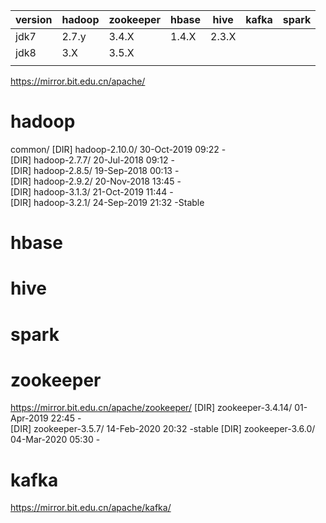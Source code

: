 | version | hadoop | zookeeper | hbase |hive | kafka | spark |
| ------- | ------ | --------- | ----- |-----| ----- | ----- |
| jdk7    | 2.7.y  | 3.4.X     | 1.4.X |2.3.X|       |       |
| jdk8    | 3.X    | 3.5.X     |       |     |       |       |
|         |        |           |       |     |       |       |

https://mirror.bit.edu.cn/apache/
# hadoop
common/
[DIR] hadoop-2.10.0/          30-Oct-2019 09:22    -   
[DIR] hadoop-2.7.7/           20-Jul-2018 09:12    -   
[DIR] hadoop-2.8.5/           19-Sep-2018 00:13    -   
[DIR] hadoop-2.9.2/           20-Nov-2018 13:45    -   
[DIR] hadoop-3.1.3/           21-Oct-2019 11:44    -   
[DIR] hadoop-3.2.1/           24-Sep-2019 21:32    -Stable

# hbase

# hive

# spark

# zookeeper
https://mirror.bit.edu.cn/apache/zookeeper/
[DIR] zookeeper-3.4.14/       01-Apr-2019 22:45    -   
[DIR] zookeeper-3.5.7/        14-Feb-2020 20:32    -stable
[DIR] zookeeper-3.6.0/        04-Mar-2020 05:30    - 

# kafka
https://mirror.bit.edu.cn/apache/kafka/
